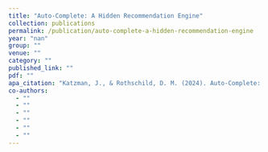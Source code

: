 ```yaml
---
title: "Auto-Complete: A Hidden Recommendation Engine"
collection: publications
permalink: /publication/auto-complete-a-hidden-recommendation-engine
year: "nan"
group: ""
venue: ""
category: ""
published_link: ""
pdf: ""
apa_citation: "Katzman, J., & Rothschild, D. M. (2024). Auto-Complete: A Hidden Recommendation Engine. https://doi.org/10.2139/ssrn.4852444"
co-authors:
  - ""
  - ""
  - ""
  - ""
  - ""
  - ""
---
```

